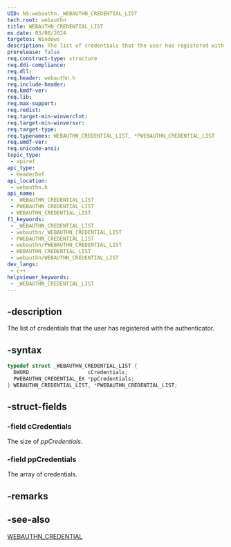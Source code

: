 ```yaml
---
UID: NS:webauthn._WEBAUTHN_CREDENTIAL_LIST
tech.root: webauthn
title: WEBAUTHN_CREDENTIAL_LIST
ms.date: 03/08/2024
targetos: Windows
description: The list of credentials that the user has registered with the authenticator.
prerelease: false
req.construct-type: structure
req.ddi-compliance: 
req.dll: 
req.header: webauthn.h
req.include-header: 
req.kmdf-ver: 
req.lib: 
req.max-support: 
req.redist: 
req.target-min-winverclnt: 
req.target-min-winversvr: 
req.target-type: 
req.typenames: WEBAUTHN_CREDENTIAL_LIST, *PWEBAUTHN_CREDENTIAL_LIST
req.umdf-ver: 
req.unicode-ansi: 
topic_type:
 - apiref
api_type:
 - HeaderDef
api_location:
 - webauthn.h
api_name:
 - _WEBAUTHN_CREDENTIAL_LIST
 - PWEBAUTHN_CREDENTIAL_LIST
 - WEBAUTHN_CREDENTIAL_LIST
f1_keywords:
 - _WEBAUTHN_CREDENTIAL_LIST
 - webauthn/_WEBAUTHN_CREDENTIAL_LIST
 - PWEBAUTHN_CREDENTIAL_LIST
 - webauthn/PWEBAUTHN_CREDENTIAL_LIST
 - WEBAUTHN_CREDENTIAL_LIST
 - webauthn/WEBAUTHN_CREDENTIAL_LIST
dev_langs:
 - c++
helpviewer_keywords:
 - _WEBAUTHN_CREDENTIAL_LIST
---
```


## -description

The list of credentials that the user has registered with the authenticator.

## -syntax

```cpp
typedef struct _WEBAUTHN_CREDENTIAL_LIST {
  DWORD                   cCredentials;
  PWEBAUTHN_CREDENTIAL_EX *ppCredentials;
} WEBAUTHN_CREDENTIAL_LIST, *PWEBAUTHN_CREDENTIAL_LIST;
```

## -struct-fields

### -field cCredentials

The size of *ppCredentials*.

### -field ppCredentials

The array of credentials.

## -remarks

## -see-also

[WEBAUTHN_CREDENTIAL](./ns-webauthn-webauthn_credential.md)

